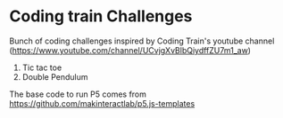# Coding train Challenges
Bunch of coding challenges inspired by Coding Train's youtube channel (https://www.youtube.com/channel/UCvjgXvBlbQiydffZU7m1_aw)

1. Tic tac toe
2. Double Pendulum

The base code to run P5 comes from https://github.com/makinteractlab/p5.js-templates
